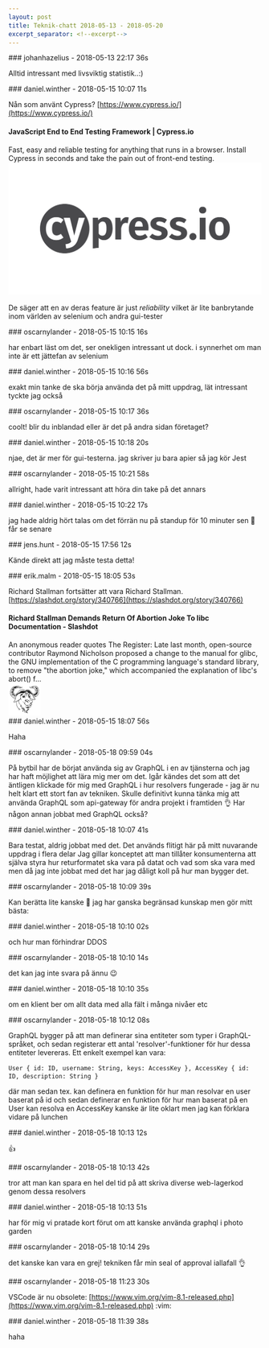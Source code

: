 ```yaml
---
layout: post
title: Teknik-chatt 2018-05-13 - 2018-05-20
excerpt_separator: <!--excerpt-->
---
```

<section class="message" markdown="1">
### johanhazelius - 2018-05-13 22:17 36s

Alltid intressant med livsviktig statistik..:)
</section>
<section class="message" markdown="1">
### daniel.winther - 2018-05-15 10:07 11s

Nån som använt Cypress?
[https://www.cypress.io/](https://www.cypress.io/)

<div class="attachment"><h4>JavaScript End to End Testing Framework | Cypress.io</h4><div class="text">Fast, easy and reliable testing for anything that runs in a browser. Install Cypress in seconds and take the pain out of front-end testing.</div>
<a href="https://www.cypress.io/"><div class="linkdiv"><img src="/assets/blogAssets/JavaScript End to End Testing Framework | Cypress.io" fallback="JavaScript End to End Testing Framework | Cypress.io"/></div></a></div>
    
De säger att en av deras feature är just *reliability* vilket är lite banbrytande inom världen av selenium och andra gui-tester
</section>
<section class="message" markdown="1">
### oscarnylander - 2018-05-15 10:15 16s

har enbart läst om det, ser onekligen intressant ut dock. i synnerhet om man inte är ett jättefan av selenium
</section>
<section class="message" markdown="1">
### daniel.winther - 2018-05-15 10:16 56s

exakt min tanke
de ska börja använda det på mitt uppdrag, lät intressant tyckte jag också
</section>
<section class="message" markdown="1">
### oscarnylander - 2018-05-15 10:17 36s

coolt! blir du inblandad eller är det på andra sidan företaget?
</section>
<section class="message" markdown="1">
### daniel.winther - 2018-05-15 10:18 20s

njae, det är mer för gui-testerna. jag skriver ju bara apier så jag kör Jest
</section>
<section class="message" markdown="1">
### oscarnylander - 2018-05-15 10:21 58s

allright, hade varit intressant att höra din take på det annars
</section>
<section class="message" markdown="1">
### daniel.winther - 2018-05-15 10:22 17s

jag hade aldrig hört talas om det förrän nu på standup för 10 minuter sen 🙂
får se senare
</section>
<section class="message" markdown="1">
### jens.hunt - 2018-05-15 17:56 12s

Kände direkt att jag måste testa detta!
</section>
<section class="message" markdown="1">
### erik.malm - 2018-05-15 18:05 53s

Richard Stallman fortsätter att vara Richard Stallman. [https://slashdot.org/story/340766](https://slashdot.org/story/340766)

<div class="attachment"><h4>Richard Stallman Demands Return Of Abortion Joke To libc Documentation - Slashdot</h4><div class="text">An anonymous reader quotes The Register: Late last month, open-source contributor Raymond Nicholson proposed a change to the manual for glibc, the GNU implementation of the C programming language's standard library, to remove "the abortion joke," which accompanied the explanation of libc's abort() f...</div>
<a href="https://slashdot.org/story/340766"><div class="linkdiv"><img src="/assets/blogAssets/Richard Stallman Demands Return Of Abortion Joke To libc Documentation - Slashdot" fallback="Richard Stallman Demands Return Of Abortion Joke To libc Documentation - Slashdot"/></div></a></div>
    
</section>
<section class="message" markdown="1">
### daniel.winther - 2018-05-15 18:07 56s

Haha
</section>
<section class="message" markdown="1">
### oscarnylander - 2018-05-18 09:59 04s

På bytbil har de börjat använda sig av GraphQL i en av tjänsterna och jag har haft möjlighet att lära mig mer om det. Igår kändes det som att det äntligen klickade för mig med GraphQL i hur resolvers fungerade - jag är nu helt klart ett stort fan av tekniken.
Skulle definitivt kunna tänka mig att använda GraphQL som api-gateway för andra projekt i framtiden 👌
Har någon annan jobbat med GraphQL också?
</section>
<section class="message" markdown="1">
### daniel.winther - 2018-05-18 10:07 41s

Bara testat, aldrig jobbat med det. Det används flitigt här på mitt nuvarande uppdrag i flera delar
Jag gillar konceptet att man tillåter konsumenterna att själva styra  hur returformatet ska vara på datat och vad som ska vara med
men då jag inte jobbat med det har jag dåligt koll på hur man bygger det.
</section>
<section class="message" markdown="1">
### oscarnylander - 2018-05-18 10:09 39s

Kan berätta lite kanske 🙂
jag har ganska begränsad kunskap men gör mitt bästa:
</section>
<section class="message" markdown="1">
### daniel.winther - 2018-05-18 10:10 02s

och hur man förhindrar DDOS

<!--excerpt-->
</section>
<section class="message" markdown="1">
### oscarnylander - 2018-05-18 10:10 14s

det kan jag inte svara på ännu 😉
</section>
<section class="message" markdown="1">
### daniel.winther - 2018-05-18 10:10 35s

om en klient ber om allt data med alla fält  i många nivåer etc
</section>
<section class="message" markdown="1">
### oscarnylander - 2018-05-18 10:12 08s

GraphQL bygger på att man definerar sina entiteter som typer i GraphQL-språket, och sedan registerar ett antal 'resolver'-funktioner för hur dessa entiteter levereras. Ett enkelt exempel kan vara:

```
User { id: ID, username: String, keys: AccessKey }, AccessKey { id: ID, description: String }
```
där man sedan tex. kan definera en funktion för hur man resolvar en user baserat på id
och sedan definerar en funktion för hur man baserat på en User kan resolva en AccessKey
kanske är lite oklart men jag kan förklara vidare på lunchen
</section>
<section class="message" markdown="1">
### daniel.winther - 2018-05-18 10:13 12s

👍
</section>
<section class="message" markdown="1">
### oscarnylander - 2018-05-18 10:13 42s

tror att man kan spara en hel del tid på att skriva diverse web-lagerkod genom dessa resolvers
</section>
<section class="message" markdown="1">
### daniel.winther - 2018-05-18 10:13 51s

har för mig vi pratade kort förut om att kanske använda graphql i photo garden
</section>
<section class="message" markdown="1">
### oscarnylander - 2018-05-18 10:14 29s

det kanske kan vara en grej! tekniken får min seal of approval iallafall 👌
</section>
<section class="message" markdown="1">
### oscarnylander - 2018-05-18 11:23 30s

VSCode är nu obsolete: [https://www.vim.org/vim-8.1-released.php](https://www.vim.org/vim-8.1-released.php)
:vim:
</section>
<section class="message" markdown="1">
### daniel.winther - 2018-05-18 11:39 38s

haha
</section>